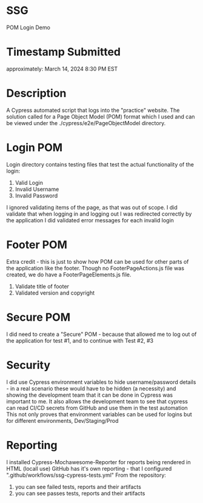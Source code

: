 # SSG

POM Login Demo

# Timestamp Submitted

approximately: March 14, 2024 8:30 PM EST

# Description

A Cypress automated script that logs into the "practice" website. The solution called for a Page Object Model (POM) format
which I used and can be viewed under the ./cypress/e2e/PageObjectModel directory.

# Login POM

Login directory contains testing files that test the actual functionality of the login:

1. Valid Login
2. Invalid Username
3. Invalid Password

I ignored validating items of the page, as that was out of scope.
I did validate that when logging in and logging out I was redirected correctly by the application
I did validated error messages for each invalid login

# Footer POM

Extra credit - this is just to show how POM can be used for other parts of the application like the footer.
Though no FooterPageActions.js file was created, we do have a FooterPageElements.js file.

1. Validate title of footer
2. Validated version and copyright

# Secure POM

I did need to create a "Secure" POM - because that allowed me to log out of the application for test #1, and to continue with Test #2, #3

# Security

I did use Cypress environment variables to hide username/password details - in a real scenario these would have to be hidden (a necessity)
and showing the development team that it can be done in Cypress was important to me.
It also allows the development team to see that cypress can read CI/CD secrets from GitHub and use them in the test automation
This not only proves that environment variables can be used for logins but for different environments, Dev/Staging/Prod

# Reporting

I installed Cypress-Mochawesome-Reporter for reports being rendered in HTML (locall use)
GitHub has it's own reporting - that I configured ".github/workflows/ssg-cypress-tests.yml" From the repository:

1. you can see failed tests, reports and their artifacts
2. you can see passes tests, reports and their artifacts
